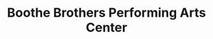 ---
title: "Boothe Brothers Performing Arts Center"
url: /spanish-fork/boothe-brothers-performing-arts-center/
shop: music
---